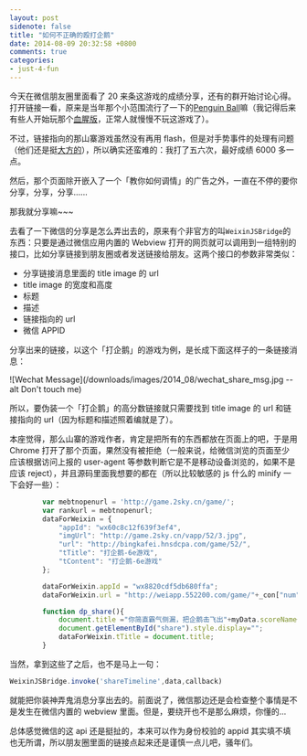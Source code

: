 ```yaml
---
layout: post
sidenote: false
title: "如何不正确的殴打企鹅"
date: 2014-08-09 20:32:58 +0800
comments: true
categories:
- just-4-fun
---
```


今天在微信朋友圈里面看了 20 来条这游戏的成绩分享，还有的群开始讨论心得。打开链接一看，原来是当年那个小范围流行了一下的[Penguin Ball](https://www.google.com/search?q=Penguin+Ball&oq=Penguin+Ball&aqs=chrome..69i57j69i60.972j0j4&sourceid=chrome&es_sm=91&ie=UTF-8)嘛（我记得后来有些人开始玩那个[血腥版](http://www.bloody-penguin.com/)，正常人就慢慢不玩这游戏了）。

不过，链接指向的那山寨游戏虽然没有再用 flash，但是对手势事件的处理有问题（他们还是挺[大方的](http://game.2sky.cn/js/52/index.js)），所以确实还蛮难的：我打了五六次，最好成绩 6000 多一点。

然后，那个页面除开嵌入了一个「教你如何调情」的广告之外，一直在不停的要你分享，分享，分享......

那我就分享嘛~~~

去看了一下微信的分享是怎么弄出去的，原来有个非官方的叫`WeixinJSBridge`的东西：只要是通过微信应用内置的 Webview 打开的网页就可以调用到一组特别的接口，比如分享链接到朋友圈或者发送链接给朋友。这两个接口的参数非常类似：

* 分享链接消息里面的 title image 的 url
* title image 的宽度和高度
* 标题
* 描述
* 链接指向的 url
* 微信 APPID

分享出来的链接，以这个「打企鹅」的游戏为例，是长成下面这样子的一条链接消息：

![Wechat Message](/downloads/images/2014_08/wechat_share_msg.jpg --alt Don't touch me)

所以，要伪装一个「打企鹅」的高分数链接就只需要找到 title image 的 url 和链接指向的 url（因为标题和描述照着编就是了）。

本座觉得，那么山寨的游戏作者，肯定是把所有的东西都放在页面上的吧，于是用 Chrome 打开了那个页面，果然没有被拒绝（一般来说，给微信浏览的页面至少应该根据访问上报的 user-agent 等参数判断它是不是移动设备浏览的，如果不是应该 reject），并且源码里面我想要的都在（所以比较敏感的 js 什么的 minify 一下会好一些）：

```javascript
        var mebtnopenurl = 'http://game.2sky.cn/game/';
        var rankurl = mebtnopenurl;
        dataForWeixin = {
            "appId": "wx60c8c12f639f3ef4",
            "imgUrl": "http://game.2sky.cn/vapp/52/3.jpg",
            "url": "http://bingkafei.hnsdcpa.com/game/52/",
            "tTitle": "打企鹅-6e游戏",
            "tContent": "打企鹅-6e游戏"
        };

        dataForWeixin.appId = "wx8820cdf5db680ffa";
        dataForWeixin.url = "http://weiapp.552200.com/game/"+_con["num"]+"/";

        function dp_share(){
            document.title ="你简直霸气侧漏，把企鹅击飞出"+myData.scoreName+"，谁还能超越我？";
            document.getElementById("share").style.display="";
            dataForWeixin.tTitle = document.title;
        }
```

当然，拿到这些了之后，也不是马上一句：

```javascript
WeixinJSBridge.invoke('shareTimeline',data,callback)
```

就能把你装神弄鬼消息分享出去的。前面说了，微信那边还是会检查整个事情是不是发生在微信内置的 webview 里面。但是，要绕开也不是那么麻烦，你懂的...

总体感觉微信的这 api 还是挺扯的，本来可以作为身份校验的 appid 其实填不填也无所谓，所以朋友圈里面的链接点起来还是谨慎一点儿吧，骚年们。
